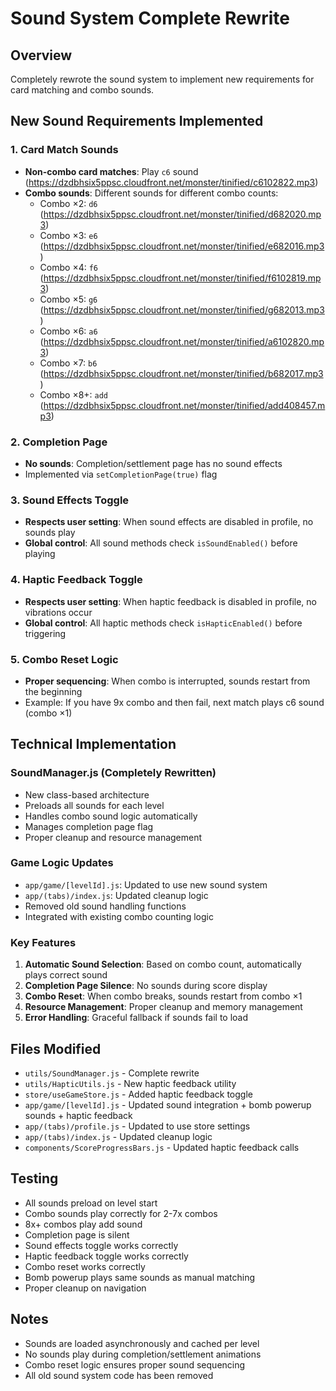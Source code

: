 # Sound System Complete Rewrite

## Overview
Completely rewrote the sound system to implement new requirements for card matching and combo sounds.

## New Sound Requirements Implemented

### 1. Card Match Sounds
- **Non-combo card matches**: Play `c6` sound (https://dzdbhsix5ppsc.cloudfront.net/monster/tinified/c6102822.mp3)
- **Combo sounds**: Different sounds for different combo counts:
  - Combo ×2: `d6` (https://dzdbhsix5ppsc.cloudfront.net/monster/tinified/d682020.mp3)
  - Combo ×3: `e6` (https://dzdbhsix5ppsc.cloudfront.net/monster/tinified/e682016.mp3)
  - Combo ×4: `f6` (https://dzdbhsix5ppsc.cloudfront.net/monster/tinified/f6102819.mp3)
  - Combo ×5: `g6` (https://dzdbhsix5ppsc.cloudfront.net/monster/tinified/g682013.mp3)
  - Combo ×6: `a6` (https://dzdbhsix5ppsc.cloudfront.net/monster/tinified/a6102820.mp3)
  - Combo ×7: `b6` (https://dzdbhsix5ppsc.cloudfront.net/monster/tinified/b682017.mp3)
  - Combo ×8+: `add` (https://dzdbhsix5ppsc.cloudfront.net/monster/tinified/add408457.mp3)

### 2. Completion Page
- **No sounds**: Completion/settlement page has no sound effects
- Implemented via `setCompletionPage(true)` flag

### 3. Sound Effects Toggle
- **Respects user setting**: When sound effects are disabled in profile, no sounds play
- **Global control**: All sound methods check `isSoundEnabled()` before playing

### 4. Haptic Feedback Toggle
- **Respects user setting**: When haptic feedback is disabled in profile, no vibrations occur
- **Global control**: All haptic methods check `isHapticEnabled()` before triggering

### 5. Combo Reset Logic
- **Proper sequencing**: When combo is interrupted, sounds restart from the beginning
- Example: If you have 9x combo and then fail, next match plays c6 sound (combo ×1)

## Technical Implementation

### SoundManager.js (Completely Rewritten)
- New class-based architecture
- Preloads all sounds for each level
- Handles combo sound logic automatically
- Manages completion page flag
- Proper cleanup and resource management

### Game Logic Updates
- `app/game/[levelId].js`: Updated to use new sound system
- `app/(tabs)/index.js`: Updated cleanup logic
- Removed old sound handling functions
- Integrated with existing combo counting logic

### Key Features
1. **Automatic Sound Selection**: Based on combo count, automatically plays correct sound
2. **Completion Page Silence**: No sounds during score display
3. **Combo Reset**: When combo breaks, sounds restart from combo ×1
4. **Resource Management**: Proper cleanup and memory management
5. **Error Handling**: Graceful fallback if sounds fail to load

## Files Modified
- `utils/SoundManager.js` - Complete rewrite
- `utils/HapticUtils.js` - New haptic feedback utility
- `store/useGameStore.js` - Added haptic feedback toggle
- `app/game/[levelId].js` - Updated sound integration + bomb powerup sounds + haptic feedback
- `app/(tabs)/profile.js` - Updated to use store settings
- `app/(tabs)/index.js` - Updated cleanup logic
- `components/ScoreProgressBars.js` - Updated haptic feedback calls

## Testing
- All sounds preload on level start
- Combo sounds play correctly for 2-7x combos
- 8x+ combos play add sound
- Completion page is silent
- Sound effects toggle works correctly
- Haptic feedback toggle works correctly
- Combo reset works correctly
- Bomb powerup plays same sounds as manual matching
- Proper cleanup on navigation

## Notes
- Sounds are loaded asynchronously and cached per level
- No sounds play during completion/settlement animations
- Combo reset logic ensures proper sound sequencing
- All old sound system code has been removed
